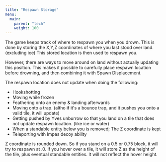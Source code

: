 ```yaml
---
title: "Respawn Storage"
menu:
  main:
    parent: "tech"
    weight: 100
---
```


The game keeps track of where to respawn you when you drown.
This is done by storing the X,Y,Z coordinates of where you last stood over land. (excluding ice)
This stored location is then used to respawn you.

However, there are ways to move around on land without actually updating this position.
This makes it possible to carefully place respawn location before drowning, and then combining it with Spawn Displacement.

The respawn location does not update when doing the following:
- Hookshotting
- Moving while frozen
- Feathering onto an enemy & landing afterwards
- Moving onto a trap. (altho if it's a bounce trap, and it pushes you onto a valid tile, it will update)
- Getting pushed by Yves unburrow so that you land on a tile that does not update respawn location. (like ice or water)
- When a standable entity below you is removed; The Z coordinate is kept
- Teleporting with Impas decoy ability

Z coordinate is rounded down. So if you stand on a 0.5 or 0.75 block, it will try to respawn at .0.
If you hover over a tile, it will store Z as the height of the tile, plus eventual standable entities. It will not reflect the hover height.
